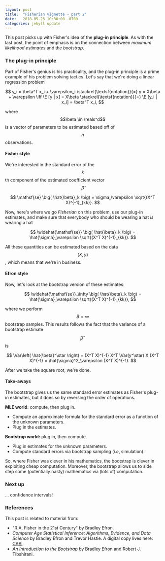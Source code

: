 ```yaml
---
layout: post
title:  "Fisherian vignette - part 2"
date:   2018-05-26 10:30:00 -0700
categories: jekyll update
---
```

This post picks up with Fisher's idea of the **plug-in principle**. As with the last post,
the point of emphasis is on the connection between *maximum likelihood estimates* and
the *bootstrap*.

### The plug-in principle

Part of Fisher's genius is his practicality, and the plug-in principle is a prime example
of his problem solving tactics. Let's say that we're doing a linear regression problem

$$
y_i = \beta^T x_i + \varepsilon_i
      \stackrel{\textsf{notation}}{=} y = X\beta + \varepsilon
      \iff \E [y | x] = X\beta
      \stackrel{\textsf{notation}}{=} \E [y_i | x_i] = \beta^T x_i,
$$

where $$\beta \in \reals^d$$ is a vector of parameters to be estimated based off of $$n$$
observations.

#### Fisher style

We're interested in the standard error of the $$k$$th component of the
estimated coefficient vector $$\hat{\beta}$$

$$
\mathsf{se} \big( \hat{\beta}_k \big) = \sigma_\varepsilon \sqrt{(X^T X)^{-1}_{kk}}.
$$

Now, here's where we go *Fisherian* on this problem, use our plug-in estimates, and make
sure that everybody who should be wearing a hat *is* wearing a hat

$$
\widehat{\mathsf{se}} \big( \hat{\beta}_k \big)
      = \hat{\sigma}_\varepsilon \sqrt{(X^T X)^{-1}_{kk}}.
$$

All these quantities can be estimated based on the data $$(X,y)$$, which means that we're
in business.

#### Efron style

Now, let's look at the bootstrap version of these estimates:

$$
\widehat{\mathsf{se}}_\infty \big( \hat{\beta}_k \big)
      = \hat{\sigma}_\varepsilon \sqrt{(X^T X)^{-1}_{kk}},
$$

where we perform $$B = \infty$$ bootstrap samples. This results follows the fact that
the variance of a bootstrap estimate $$\hat{\beta}^\star$$ is

$$
\Var\left( \hat{\beta}^\star \right) = (X^T X)^{-1} X^T \Var(y^\star) X (X^T X)^{-1}
      = \hat{\sigma}^2_\varepsilon (X^T X)^{-1}.
$$

After we take the square root, we're done.

#### Take-aways

The bootstrap gives us the same standard error estimates as Fisher's plug-in estimates,
but it does so by reversing the order of operations.

**MLE world:** compute, then plug in.
* Compute an approximate formula for the standard error as a function of the unknown
  parameters.
* Plug in the estimates.

**Bootstrap world:** plug in, then compute.
* Plug in estimates for the unknown parameters.
* Compute standard errors via bootstrap sampling (*i.e*, simulation).

So, where Fisher was clever in his mathematics, the bootstrap is clever in exploiting
cheap computation. Moreover, the bootstrap allows us to side step some (potentially nasty)
mathematics via (lots of) computation.

### Next up

... confidence intervals!

### References

This post is related to material from:

* "R.A. Fisher in the 21st Century" by Bradley Efron.
* *Computer Age Statistical Inference: Algorithms, Evidence, and Data Science* by
  Bradley Efron and Trevor Hastie. A digital copy lives here: [CASI][casi-book].
* *An Introduction to the Bootstrap* by Bradley Efron and Robert J. Tibshirani.

[be-fisher]: https://projecteuclid.org/euclid.ss/1028905930
[casi-book]: http://web.stanford.edu/~hastie/CASI/
[rad1-post]: /jekyll/update/2018/03/04/rademacher.html
